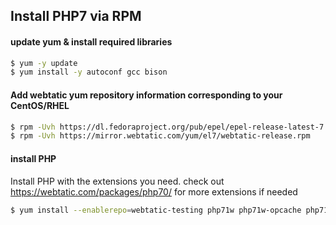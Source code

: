 Install PHP7 via RPM 
----

#### update yum & install required libraries
```bash
$ yum -y update
$ yum install -y autoconf gcc bison
```

#### Add webtatic yum repository information corresponding to your CentOS/RHEL
```bash
$ rpm -Uvh https://dl.fedoraproject.org/pub/epel/epel-release-latest-7.noarch.rpm
$ rpm -Uvh https://mirror.webtatic.com/yum/el7/webtatic-release.rpm
```

#### install PHP
Install PHP with the extensions you need. check out https://webtatic.com/packages/php70/ for more extensions if needed
```bash
$ yum install --enablerepo=webtatic-testing php71w php71w-opcache php71w-fpm php71w-cli php71w-gd php71w-xml php71w-opcache php71w-pgsql php71w-pdo php71w-pear php71w-mysqlnd php71w-phpdbg php71w-intl php71w-mbstring
```
